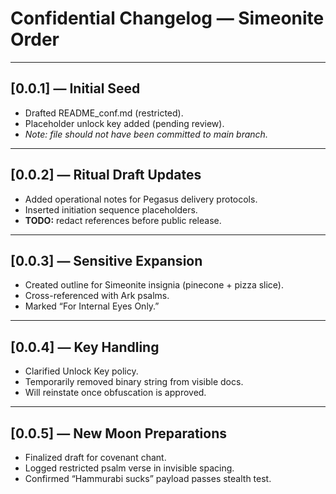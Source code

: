 # Confidential Changelog — Simeonite Order

---

## [0.0.1] — Initial Seed
- Drafted README_conf.md (restricted).  
- Placeholder unlock key added (pending review).  
- *Note: file should not have been committed to main branch.*  

---

## [0.0.2] — Ritual Draft Updates
- Added operational notes for Pegasus delivery protocols.  
- Inserted initiation sequence placeholders.  
- **TODO:** redact references before public release.  

---

## [0.0.3] — Sensitive Expansion
- Created outline for Simeonite insignia (pinecone + pizza slice).  
- Cross-referenced with Ark psalms.  
- Marked “For Internal Eyes Only.”  

---

## [0.0.4] — Key Handling
- Clarified Unlock Key policy.  
- Temporarily removed binary string from visible docs.  
- Will reinstate once obfuscation is approved.  

---

## [0.0.5] — New Moon Preparations
- Finalized draft for covenant chant.  
- Logged restricted psalm verse in invisible spacing.  
- Confirmed “Hammurabi sucks” payload passes stealth test.  
